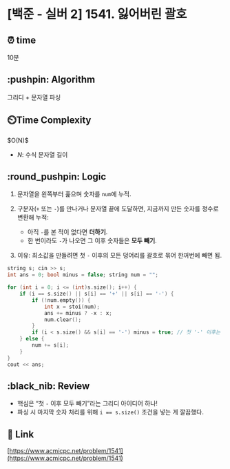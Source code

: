 # \[백준 - 실버 2] 1541. 잃어버린 괄호

## ⏰  **time**

10분

## \:pushpin: **Algorithm**

그리디 + 문자열 파싱

## ⏲️**Time Complexity**

\$O(N)\$

* $N$: 수식 문자열 길이

## \:round\_pushpin: **Logic**

1. 문자열을 왼쪽부터 훑으며 숫자를 `num`에 누적.
2. 구분자(`+` 또는 `-`)를 만나거나 문자열 끝에 도달하면, 지금까지 만든 숫자를 정수로 변환해 누적:

   * 아직 `-`를 본 적이 없다면 **더하기**.
   * 한 번이라도 `-`가 나오면 그 이후 숫자들은 **모두 빼기**.
3. 이유: 최소값을 만들려면 첫 `-` 이후의 모든 덩어리를 괄호로 묶어 한꺼번에 빼면 됨.

```cpp
string s; cin >> s;
int ans = 0; bool minus = false; string num = "";

for (int i = 0; i <= (int)s.size(); i++) {
    if (i == s.size() || s[i] == '+' || s[i] == '-') {
        if (!num.empty()) {
            int x = stoi(num);
            ans += minus ? -x : x;
            num.clear();
        }
        if (i < s.size() && s[i] == '-') minus = true; // 첫 '-' 이후는 전부 뺌
    } else {
        num += s[i];
    }
}
cout << ans;
```

## \:black\_nib: **Review**

* 핵심은 “첫 `-` 이후 모두 빼기”라는 그리디 아이디어 하나!
* 파싱 시 마지막 숫자 처리를 위해 `i == s.size()` 조건을 넣는 게 깔끔했다.

## 📡 Link

[https://www.acmicpc.net/problem/1541](https://www.acmicpc.net/problem/1541)
